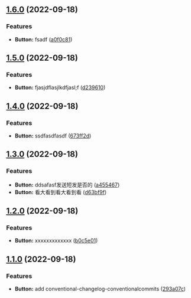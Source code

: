## [1.6.0](https://github.com/daihaoxin/vue-component/compare/v1.5.0...v1.6.0) (2022-09-18)


### Features

* **Button:** fsadf ([a0f0c81](https://github.com/daihaoxin/vue-component/commit/a0f0c8146e0419ef4d20d68d412b5c3c20d6eeb1))

## [1.5.0](https://github.com/daihaoxin/vue-component/compare/v1.4.0...v1.5.0) (2022-09-18)


### Features

* **Button:** fjasjdflasjlkdfjasl;f ([d239610](https://github.com/daihaoxin/vue-component/commit/d239610a62f4f8bb0c2cca073b666f21f11fd2c0))

## [1.4.0](https://github.com/daihaoxin/vue-component/compare/v1.3.0...v1.4.0) (2022-09-18)


### Features

* **Button:** ssdfasdfasdf ([673ff2d](https://github.com/daihaoxin/vue-component/commit/673ff2d47a9947a6486fd029d6edf1f54df364fd))

## [1.3.0](https://github.com/daihaoxin/vue-component/compare/v1.2.0...v1.3.0) (2022-09-18)


### Features

* **Button:** ddsafasf发送短发是否的 ([a455467](https://github.com/daihaoxin/vue-component/commit/a4554679cc4dbe498420307fd50fd3e3d10c18b8))
* **Button:** 看大看到看大看到看 ([d63bf9f](https://github.com/daihaoxin/vue-component/commit/d63bf9f6bb840e54c147a1e67322072c262c7546))

## [1.2.0](https://github.com/daihaoxin/vue-component/compare/v1.1.0...v1.2.0) (2022-09-18)


### Features

* **Button:** xxxxxxxxxxxxx ([b0c5e01](https://github.com/daihaoxin/vue-component/commit/b0c5e0186885bc0fc2d016763c717ca5f22fa3e6))

## [1.1.0](https://github.com/daihaoxin/vue-component/compare/v1.0.0...v1.1.0) (2022-09-18)


### Features

* **Button:** add conventional-changelog-conventionalcommits ([293a07c](https://github.com/daihaoxin/vue-component/commit/293a07c8bc732fc113eb85a0417aecd637e633c3))

